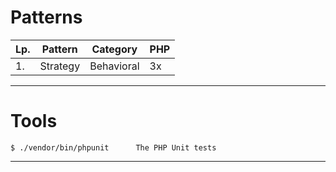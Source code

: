 # Patterns

| Lp. | Pattern | Category | PHP |
| --- | ------- | -------- | --- |
| 1. | Strategy | Behavioral | 3x |

---

# Tools


```
$ ./vendor/bin/phpunit      The PHP Unit tests
```


---
